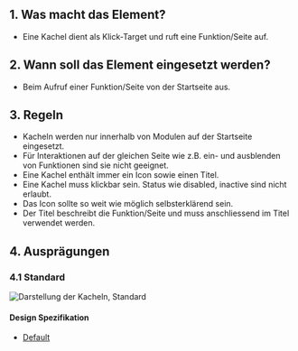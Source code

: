 ## 1. Was macht das Element?
*   Eine Kachel dient als Klick-Target und ruft eine Funktion/Seite auf.

## 2. Wann soll das Element eingesetzt werden?
*   Beim Aufruf einer Funktion/Seite von der Startseite aus.

## 3. Regeln
*   Kacheln werden nur innerhalb von Modulen auf der Startseite eingesetzt.
*   Für Interaktionen auf der gleichen Seite wie z.B. ein- und ausblenden von Funktionen sind sie nicht geeignet.
*   Eine Kachel enthält immer ein Icon sowie einen Titel.
*   Eine Kachel muss klickbar sein. Status wie disabled, inactive sind nicht erlaubt.
*   Das Icon sollte so weit wie möglich selbsterklärend sein.
*   Der Titel beschreibt die Funktion/Seite und muss anschliessend im Titel verwendet werden.

## 4. Ausprägungen
### 4.1 Standard
![Darstellung der Kacheln, Standard](https://raw.githubusercontent.com/sbb-design-systems/sbb-design-system/master/mobile/elements/card/images/ME20_Standard.png 'class: image')

#### Design Spezifikation
*   [Default](https://sbb.invisionapp.com/d/main#/console/14051805/313167012/inspect)